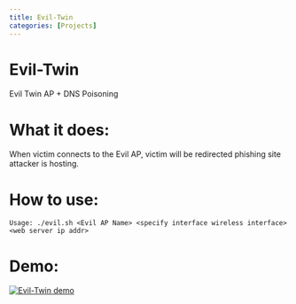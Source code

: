 ```yaml
---
title: Evil-Twin
categories: [Projects]
---
```


# Evil-Twin
Evil Twin AP + DNS Poisoning

# What it does:
When victim connects to the Evil AP, victim will be redirected phishing site attacker is hosting.

# How to use:
`Usage: ./evil.sh <Evil AP Name> <specify interface wireless interface> <web server ip addr>`

# Demo:
[![Evil-Twin demo](https://res.cloudinary.com/marcomontalbano/image/upload/v1642608373/video_to_markdown/images/streamable--13cpk4-c05b58ac6eb4c4700831b2b3070cd403.jpg)](https://streamable.com/13cpk4 "Evil-Twin demo")
